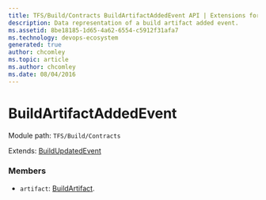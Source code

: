```yaml
---
title: TFS/Build/Contracts BuildArtifactAddedEvent API | Extensions for Azure DevOps Services
description: Data representation of a build artifact added event.
ms.assetid: 8be18185-1d65-4a62-6554-c5912f31afa7
ms.technology: devops-ecosystem
generated: true
author: chcomley
ms.topic: article
ms.author: chcomley
ms.date: 08/04/2016
---
```


# BuildArtifactAddedEvent

Module path: `TFS/Build/Contracts`

Extends: [BuildUpdatedEvent](./BuildUpdatedEvent.md)

### Members

* `artifact`: [BuildArtifact](./BuildArtifact.md). 


